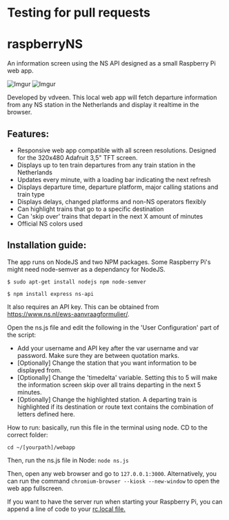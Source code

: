 # Testing for pull requests

# raspberryNS
An information screen using the NS API designed as a small Raspberry Pi web app.

![Imgur](http://i.imgur.com/3yjXawKm.png) ![Imgur](http://i.imgur.com/HQtqq2sm.jpg)

Developed by vdveen. This local web app will fetch departure information from any NS station in the Netherlands and display it realtime in the browser. 

## Features:
* Responsive web app compatible with all screen resolutions. Designed for the 320x480 Adafruit 3,5" TFT screen.
* Displays up to ten train departures from any train station in the Netherlands
* Updates every minute, with a loading bar indicating the next refresh
* Displays departure time, departure platform, major calling stations and train type
* Displays delays, changed platforms and non-NS operators flexibly
* Can highlight trains that go to a specific destination
* Can 'skip over' trains that depart in the next X amount of minutes
* Official NS colors used

## Installation guide:
The app runs on NodeJS and two NPM packages. Some Raspberry Pi's might need node-semver as a dependancy for NodeJS. 

`$ sudo apt-get install nodejs npm node-semver`

`$ npm install express ns-api`

It also requires an API key. This can be obtained from https://www.ns.nl/ews-aanvraagformulier/. 

Open the ns.js file and edit the following in the 'User Configuration' part of the script:

* Add your username and API key after the var username and var password. Make sure they are between quotation marks.
* [Optionally] Change the station that you want information to be displayed from. 
* [Optionally] Change the 'timedelta' variable. Setting this to 5 will make the information screen skip over all trains departing in the next 5 minutes.
* [Optionally] Change the highlighted station. A departing train is highlighted if its destination or route text contains the combination of letters defined here. 


How to run: basically, run this file in the terminal using node. CD to the correct folder:

`cd ~/[yourpath]/webapp`

Then, run the ns.js file in Node: `node ns.js`

Then, open any web browser and go to `127.0.0.1:3000`. Alternatively, you can run the command `chromium-browser --kiosk --new-window` to open the web app fullscreen. 

If you want to have the server run when starting your Raspberry Pi, you can append a line of code to your [rc.local file.](https://www.raspberrypi.org/documentation/linux/usage/rc-local.md) 

